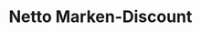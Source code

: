 ---
title: "Netto Marken-Discount"
url: /ulm/netto-marken-discount-soeflinger-strasse/
shop: Supermarkt
---